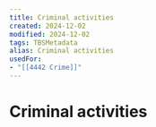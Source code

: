 ```yaml
---
title: Criminal activities
created: 2024-12-02
modified: 2024-12-02
tags: TBSMetadata
alias: Criminal activities
usedFor:
- "[[4442 Crime]]"
---
```

# Criminal activities
